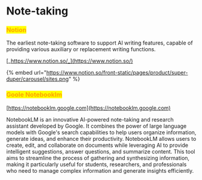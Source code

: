 # Note-taking

### <mark style="color:orange;">Notion</mark>

The earliest note-taking software to support AI writing features, capable of providing various auxiliary or replacement writing functions.

[_https://www.notion.so/_](https://www.notion.so/)

{% embed url="https://www.notion.so/front-static/pages/product/super-duper/carousel/sites.png" %}



### <mark style="color:orange;">Goole Notebooklm</mark>

[https://notebooklm.google.com](https://notebooklm.google.com)

NotebookLM is an innovative AI-powered note-taking and research assistant developed by Google. It combines the power of large language models with Google's search capabilities to help users organize information, generate ideas, and enhance their productivity. NotebookLM allows users to create, edit, and collaborate on documents while leveraging AI to provide intelligent suggestions, answer questions, and summarize content. This tool aims to streamline the process of gathering and synthesizing information, making it particularly useful for students, researchers, and professionals who need to manage complex information and generate insights efficiently.







